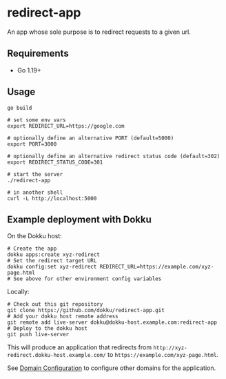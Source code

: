 # redirect-app

An app whose sole purpose is to redirect requests to a given url.

## Requirements

- Go 1.19+

## Usage

```shell
go build

# set some env vars
export REDIRECT_URL=https://google.com

# optionally define an alternative PORT (default=5000)
export PORT=3000

# optionally define an alternative redirect status code (default=302)
export REDIRECT_STATUS_CODE=301

# start the server
./redirect-app

# in another shell
curl -L http://localhost:5000
```

## Example deployment with Dokku

On the Dokku host:

```shell
# Create the app
dokku apps:create xyz-redirect
# Set the redirect target URL
dokku config:set xyz-redirect REDIRECT_URL=https://example.com/xyz-page.html
# See above for other environment config variables
```

Locally:

```
# Check out this git repository
git clone https://github.com/dokku/redirect-app.git
# Add your dokku host remote address
git remote add live-server dokku@dokku-host.example.com:redirect-app
# Deploy to the dokku host
git push live-server
```

This will produce an application that redirects from `http://xyz-redirect.dokku-host.example.com/` to `https://example.com/xyz-page.html`.

See [Domain Configuration](https://dokku.com/docs/configuration/domains/#domain-configuration) to configure other domains for the application.
